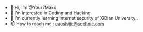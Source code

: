 - 👋 Hi, I’m @Your7Maxx
- 👀 I’m interested in Coding and Hacking.
- 🌱 I’m currently learning Internet security of XiDian University..
- 📫 How to reach me : caoshijie@sechnic.com

<!---
Your7Maxx/Your7Maxx is a ✨ special ✨ repository because its `README.md` (this file) appears on your GitHub profile.
You can click the Preview link to take a look at your changes.
--->
